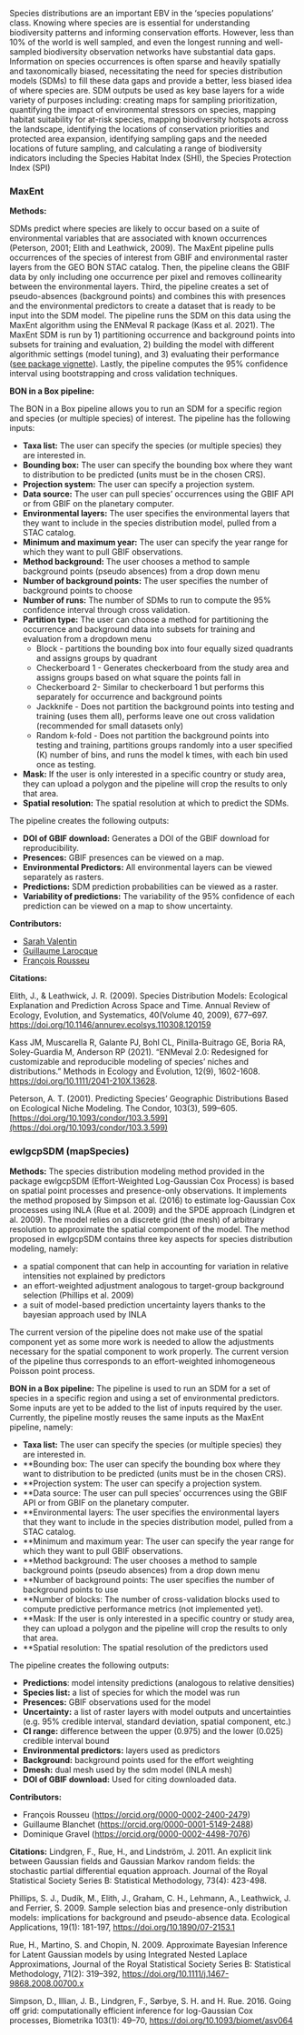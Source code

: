 Species distributions are an important EBV in the ‘species populations’ class. Knowing where species are is essential for understanding biodiversity patterns and informing conservation efforts. However, less than 10% of the world is well sampled, and even the longest running and well-sampled biodiversity observation networks have substantial data gaps. Information on species occurrences is often sparse and heavily spatially and taxonomically biased, necessitating the need for species distribution models (SDMs) to fill these data gaps and provide a better, less biased idea of where species are. SDM outputs be used as key base layers for a wide variety of purposes including: creating maps for sampling prioritization, quantifying the impact of environmental stressors on species, mapping habitat suitability for at-risk species, mapping biodiversity hotspots across the landscape, identifying the locations of conservation priorities and protected area expansion, identifying sampling gaps and the needed locations of future sampling, and calculating a range of biodiversity indicators including the Species Habitat Index (SHI), the Species Protection Index (SPI)

### **MaxEnt**

**Methods:**

SDMs predict where species are likely to occur based on a suite of environmental variables that are associated with known occurrences (Peterson, 2001; Elith and Leathwick, 2009). The MaxEnt pipeline pulls occurrences of the species of interest from GBIF and environmental raster layers from the GEO BON STAC catalog. Then, the pipeline cleans the GBIF data by only including one occurrence per pixel and  removes collinearity between the environmental layers. Third, the pipeline creates a set of pseudo-absences (background points) and combines this with presences and the environmental predictors to create a dataset that is ready to be input into the SDM model. The pipeline runs the SDM on this data using the MaxEnt algorithm using the ENMeval R package (Kass et al. 2021). The MaxEnt SDM is run by 1\) partitioning occurrence and background points into subsets for training and evaluation, 2\) building the model with different algorithmic settings (model tuning), and 3\) evaluating their performance ([see package vignette](https://jamiemkass.github.io/ENMeval/articles/ENMeval-2.0-vignette.html#partition)). Lastly, the pipeline computes the 95% confidence interval using bootstrapping and cross validation techniques.

**BON in a Box pipeline:**

The BON in a Box pipeline allows you to run an SDM for a specific region and species (or multiple species) of interest. The pipeline has the following inputs:

* **Taxa list:** The user can specify the species (or multiple species) they are interested in.   
* **Bounding box:** The user can specify the bounding box where they want to distribution to be predicted (units must be in the chosen CRS).  
* **Projection system:** The user can specify a projection system.  
* **Data source:** The user can pull species’ occurrences using the GBIF API or from GBIF on the planetary computer.  
* **Environmental layers:** The user specifies the environmental layers that they want to include in the species distribution model, pulled from a STAC catalog.  
* **Minimum and maximum year:** The user can specify the year range for which they want to pull GBIF observations.  
* **Method background:** The user chooses a method to sample background points (pseudo absences) from a drop down menu  
* **Number of background points:** The user specifies the number of background points to choose  
* **Number of runs:** The number of SDMs to run to compute the 95% confidence interval through cross validation.  
* **Partition type:** The user can choose a method for partitioning the occurrence and background data into subsets for training and evaluation from a dropdown menu  
  * Block \- partitions the bounding box into four equally sized quadrants and assigns groups by quadrant  
  * Checkerboard 1 \- Generates checkerboard from the study area and assigns groups based on what square the points fall in  
  * Checkerboard 2- Similar to checkerboard 1 but performs this separately for occurrence and background points  
  * Jackknife \- Does not partition the background points into testing and training (uses them all), performs leave one out cross validation (recommended for small datasets only)  
  * Random k-fold \-  Does not partition the background points into testing and training, partitions groups randomly into a user specified (K) number of bins, and runs the model k times, with each bin used once as testing.  
* **Mask:** If the user is only interested in a specific country or study area, they can upload a polygon and the pipeline will crop the results to only that area.  
* **Spatial resolution:** The spatial resolution at which to predict the SDMs.

The pipeline creates the following outputs:

* **DOI of GBIF download:** Generates a DOI of the GBIF download for reproducibility.  
* **Presences:** GBIF presences can be viewed on a map.  
* **Environmental Predictors:** All environmental layers can be viewed separately as rasters.  
* **Predictions:** SDM prediction probabilities can be viewed as a raster.  
* **Variability of predictions:** The variability of the 95% confidence of each prediction can be viewed on a map to show uncertainty.

**Contributors:**

* [Sarah Valentin](https://orcid.org/0000-0002-9028-681X)  
* [Guillaume Larocque](https://orcid.org/0000-0002-5967-9156)
* [François Rousseu](https://orcid.org/0000-0002-2400-2479)

**Citations:** 

Elith, J., & Leathwick, J. R. (2009). Species Distribution Models: Ecological Explanation and Prediction Across Space and Time. Annual Review of Ecology, Evolution, and Systematics, 40(Volume 40, 2009), 677–697. https://doi.org/10.1146/annurev.ecolsys.110308.120159

Kass JM, Muscarella R, Galante PJ, Bohl CL, Pinilla-Buitrago GE, Boria RA, Soley-Guardia M, Anderson RP (2021). “ENMeval 2.0: Redesigned for customizable and reproducible modeling of species’ niches and distributions.” Methods in Ecology and Evolution, 12(9), 1602-1608. https://doi.org/10.1111/2041-210X.13628.

Peterson, A. T. (2001). Predicting Species’ Geographic Distributions Based on Ecological Niche Modeling. The Condor, 103(3), 599–605. [https://doi.org/10.1093/condor/103.3.599](https://doi.org/10.1093/condor/103.3.599)



### **ewlgcpSDM (mapSpecies)**

**Methods:**
The species distribution modeling method provided in the package ewlgcpSDM (Effort-Weighted Log-Gaussian Cox Process) is based on spatial point processes and presence-only observations. It implements the method proposed by Simpson et al. (2016) to estimate log-Gaussian Cox processes using INLA (Rue et al. 2009) and the SPDE approach (Lindgren et al. 2009). The model relies on a discrete grid (the mesh) of arbitrary resolution to approximate the spatial component of the model. The method proposed in ewlgcpSDM contains three key aspects for species distribution modeling, namely: 

* a spatial component that can help in accounting for variation in relative intensities not explained by predictors
* an effort-weighted adjustment analogous to target-group background selection (Phillips et al. 2009)
* a suit of model-based prediction uncertainty layers thanks to the bayesian approach used by INLA

The current version of the pipeline does not make use of the spatial component yet as some more work is needed to allow the adjustments necessary for the spatial component to work properly. The current version of the pipeline thus corresponds to an effort-weighted inhomogeneous Poisson point process.

**BON in a Box pipeline:**
The pipeline is used to run an SDM for a set of species in a specific region and using a set of environmental predictors. Some inputs are yet to be added to the list of inputs required by the user. Currently, the pipeline mostly reuses the same inputs as the MaxEnt pipeline, namely:

* **Taxa list:** The user can specify the species (or multiple species) they are interested in. 
* **Bounding box: The user can specify the bounding box where they want to distribution to be predicted (units must be in the chosen CRS).
* **Projection system: The user can specify a projection system.
* **Data source: The user can pull species’ occurrences using the GBIF API or from GBIF on the planetary computer.
* **Environmental layers: The user specifies the environmental layers that they want to include in the species distribution model, pulled from a STAC catalog.
* **Minimum and maximum year: The user can specify the year range for which they want to pull GBIF observations.
* **Method background: The user chooses a method to sample background points (pseudo absences) from a drop down menu
* **Number of background points: The user specifies the number of background points to use
* **Number of blocks: The number of cross-validation blocks used to compute predictive performance metrics (not implemented yet).
* **Mask: If the user is only interested in a specific country or study area, they can upload a polygon and the pipeline will crop the results to only that area.
* **Spatial resolution: The spatial resolution of the predictors used

The pipeline creates the following outputs:
* **Predictions**: model intensity predictions (analogous to relative densities)
* **Species list:** a list of species for which the model was run
* **Presences:** GBIF observations used for the model
* **Uncertainty:** a list of raster layers with model outputs and uncertainties (e.g. 95% credible interval, standard deviation, spatial component, etc.)
* **CI range:** difference between the upper (0.975) and the lower (0.025) credible interval bound
* **Environmental predictors:** layers used as predictors
* **Background:** background points used for the effort weighting
* **Dmesh:** dual mesh used by the sdm model (INLA mesh)
* **DOI of GBIF download:** Used for citing downloaded data.

**Contributors:**
* François Rousseu (https://orcid.org/0000-0002-2400-2479)
* Guillaume Blanchet (https://orcid.org/0000-0001-5149-2488)
* Dominique Gravel (https://orcid.org/0000-0002-4498-7076)

**Citations:**
Lindgren, F., Rue, H., and Lindström, J. 2011. An explicit link between Gaussian fields and Gaussian Markov random fields: the stochastic partial differential equation approach. Journal of the Royal Statistical Society Series B: Statistical Methodology, 73(4): 423-498.

Phillips, S. J., Dudík, M., Elith, J., Graham, C. H., Lehmann, A., Leathwick, J. and Ferrier, S. 2009. Sample selection bias and presence-only distribution models: implications for background and pseudo-absence data. Ecological Applications, 19(1): 181-197, https://doi.org/10.1890/07-2153.1

Rue, H., Martino, S. and Chopin, N. 2009. Approximate Bayesian Inference for Latent Gaussian models by using Integrated Nested Laplace Approximations, Journal of the Royal Statistical Society Series B: Statistical Methodology, 71(2): 319–392, https://doi.org/10.1111/j.1467-9868.2008.00700.x

Simpson, D., Illian, J. B., Lindgren, F., Sørbye, S. H. and H. Rue. 2016. Going off grid: computationally efficient inference for log-Gaussian Cox processes, Biometrika 103(1): 49–70, https://doi.org/10.1093/biomet/asv064

